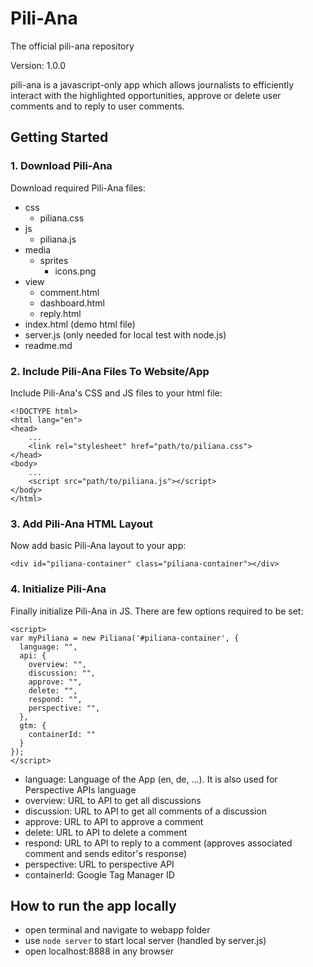 # Pili-Ana
The official pili-ana repository

Version: 1.0.0

pili-ana is a javascript-only app which allows journalists to efficiently interact
with the highlighted opportunities, approve or delete user comments and
to reply to user comments.

## Getting Started
### 1. Download Pili-Ana
Download required Pili-Ana files:
- css
  - piliana.css
- js
  - piliana.js
- media
  - sprites
    - icons.png
- view
  - comment.html
  - dashboard.html
  - reply.html
- index.html (demo html file)
- server.js (only needed for local test with node.js)
- readme.md

### 2. Include Pili-Ana Files To Website/App
Include Pili-Ana's CSS and JS files to your html file:
```
<!DOCTYPE html>
<html lang="en">
<head>
    ...
    <link rel="stylesheet" href="path/to/piliana.css">
</head>
<body>
    ...
    <script src="path/to/piliana.js"></script>
</body>
</html>
```

### 3. Add Pili-Ana HTML Layout
Now add basic Pili-Ana layout to your app:
```
<div id="piliana-container" class="piliana-container"></div>
```

### 4. Initialize Pili-Ana
Finally initialize Pili-Ana in JS. There are few options required to be set:
```
<script>
var myPiliana = new Piliana('#piliana-container', {
  language: "",
  api: {
    overview: "",
    discussion: "",
    approve: "",
    delete: "",
    respond: "",
    perspective: "",
  },
  gtm: {
    containerId: ""
  }
});
</script>
```

- language:    Language of the App (en, de, ...). It is also used for Perspective APIs language
- overview:    URL to API to get all discussions
- discussion:  URL to API to get all comments of a discussion
- approve:     URL to API to approve a comment
- delete:      URL to API to delete a comment
- respond:     URL to API to reply to a comment (approves associated comment and sends editor's response)
- perspective: URL to perspective API
- containerId: Google Tag Manager ID

## How to run the app locally
- open terminal and navigate to webapp folder
- use ``` node server ``` to start local server (handled by server.js)
- open localhost:8888 in any browser


